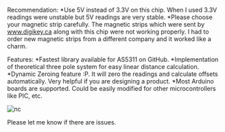 Recommendation:
*Use 5V instead of 3.3V on this chip. When I used 3.3V readings were unstable but 5V readings are very stable.
*Please choose your magnetic strip carefully. The magnetic strips which were sent by www.digikey.ca along with this chip were not working   properly. I had to order new magnetic strips from a different company and it worked like a charm.

Features:
*Fastest library available for AS5311 on GitHub.
*Implementation of theoretical three pole system for easy linear distance calculation.
*Dynamic Zeroing feature :P. It will zero the readings and calculate offsets automatically. Very helpful if you are designing a product.
*Most Arduino boards are supported. Could be easily modified for other microcontrollers like PIC, etc. 

![nc](https://user-images.githubusercontent.com/43681967/61317120-599cdf80-a7d0-11e9-8411-bd1334b3c27f.png)

Please let me know if there are issues.
